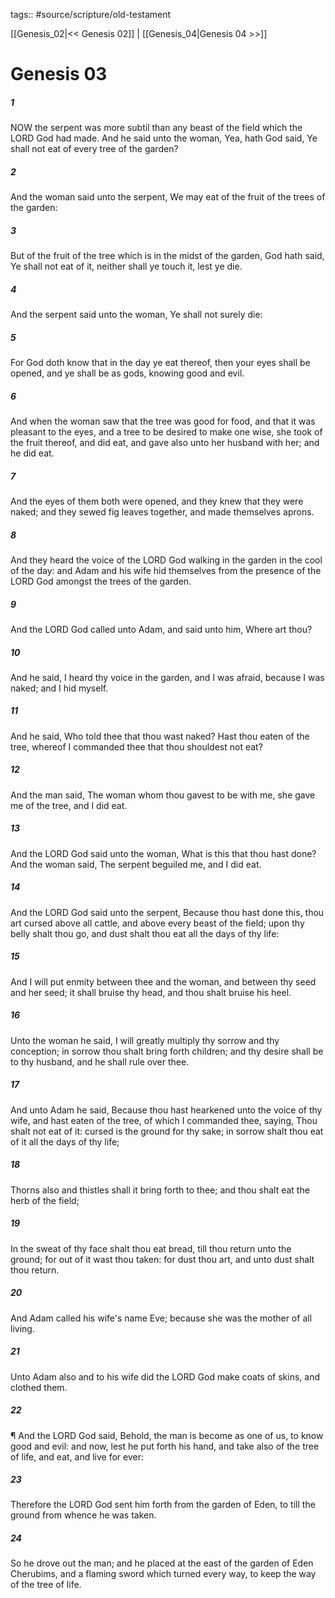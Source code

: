 tags:: #source/scripture/old-testament

[[Genesis_02|<< Genesis 02]] | [[Genesis_04|Genesis 04 >>]]

# Genesis 03

##### 1

NOW the serpent was more subtil than any beast of the field which the LORD God had made. And he said unto the woman, Yea, hath God said, Ye shall not eat of every tree of the garden?

##### 2

And the woman said unto the serpent, We may eat of the fruit of the trees of the garden:

##### 3

But of the fruit of the tree which is in the midst of the garden, God hath said, Ye shall not eat of it, neither shall ye touch it, lest ye die.

##### 4

And the serpent said unto the woman, Ye shall not surely die:

##### 5

For God doth know that in the day ye eat thereof, then your eyes shall be opened, and ye shall be as gods, knowing good and evil.

##### 6

And when the woman saw that the tree was good for food, and that it was pleasant to the eyes, and a tree to be desired to make one wise, she took of the fruit thereof, and did eat, and gave also unto her husband with her; and he did eat.

##### 7

And the eyes of them both were opened, and they knew that they were naked; and they sewed fig leaves together, and made themselves aprons.

##### 8

And they heard the voice of the LORD God walking in the garden in the cool of the day: and Adam and his wife hid themselves from the presence of the LORD God amongst the trees of the garden.

##### 9

And the LORD God called unto Adam, and said unto him, Where art thou?

##### 10

And he said, I heard thy voice in the garden, and I was afraid, because I was naked; and I hid myself.

##### 11

And he said, Who told thee that thou wast naked? Hast thou eaten of the tree, whereof I commanded thee that thou shouldest not eat?

##### 12

And the man said, The woman whom thou gavest to be with me, she gave me of the tree, and I did eat.

##### 13

And the LORD God said unto the woman, What is this that thou hast done? And the woman said, The serpent beguiled me, and I did eat.

##### 14

And the LORD God said unto the serpent, Because thou hast done this, thou art cursed above all cattle, and above every beast of the field; upon thy belly shalt thou go, and dust shalt thou eat all the days of thy life:

##### 15

And I will put enmity between thee and the woman, and between thy seed and her seed; it shall bruise thy head, and thou shalt bruise his heel.

##### 16

Unto the woman he said, I will greatly multiply thy sorrow and thy conception; in sorrow thou shalt bring forth children; and thy desire shall be to thy husband, and he shall rule over thee.

##### 17

And unto Adam he said, Because thou hast hearkened unto the voice of thy wife, and hast eaten of the tree, of which I commanded thee, saying, Thou shalt not eat of it: cursed is the ground for thy sake; in sorrow shalt thou eat of it all the days of thy life;

##### 18

Thorns also and thistles shall it bring forth to thee; and thou shalt eat the herb of the field;

##### 19

In the sweat of thy face shalt thou eat bread, till thou return unto the ground; for out of it wast thou taken: for dust thou art, and unto dust shalt thou return.

##### 20

And Adam called his wife's name Eve; because she was the mother of all living.

##### 21

Unto Adam also and to his wife did the LORD God make coats of skins, and clothed them.

##### 22

¶ And the LORD God said, Behold, the man is become as one of us, to know good and evil: and now, lest he put forth his hand, and take also of the tree of life, and eat, and live for ever:

##### 23

Therefore the LORD God sent him forth from the garden of Eden, to till the ground from whence he was taken.

##### 24

So he drove out the man; and he placed at the east of the garden of Eden Cherubims, and a flaming sword which turned every way, to keep the way of the tree of life.
